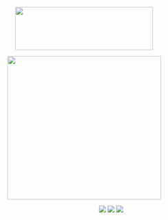 <p align="center">
  <img width="320" height="100" src="https://spotify-github-profile.kittinanx.com/api/view?uid=cc7ruoqolcp0f2nf5f1txlivi&cover_image=true&theme=natemoo-re&show_offline=false&background_color=121212&interchange=false&bar_color_cover=true&bar_color=53b14f)](https://spotify-github-profile.kittinanx.com/api/view?uid=cc7ruoqolcp0f2nf5f1txlivi&redirect=true)">
</p>


<p align="center">
  <img width="357" height="333" src="https://cdn.discordapp.com/attachments/805551315400654889/1361024373707772025/805776372579cf1499c150c14e5346fd-removebg-preview.png?ex=67fd4039&is=67fbeeb9&hm=3f3ae96d7bd452561649d9e78aab37a65a9e3a47883fc55cde32dceb86ed7b07&">
</p>

&emsp; &emsp; &emsp; &emsp; &emsp; &emsp; &emsp; &emsp; &emsp; &emsp; &emsp; &emsp; &emsp; &emsp; &emsp; &emsp; [<img src="https://cdn.discordapp.com/attachments/805551315400654889/1361027393560772798/rentry.png?ex=67fd4309&is=67fbf189&hm=958860a1a5079ecb314cdd4999730a525cb3e92232e81a7ccf32f56b7b8c6fcf&">](https://rentry.co/piltoversviolyn) [<img src="https://cdn.discordapp.com/attachments/805551315400654889/1361030158311624817/straw.png?ex=67fd459c&is=67fbf41c&hm=b0726f402046d4957391441fb3ebf226f44afdb34e49bde88d32d47e244b93db&">](https://scatorccio.straw.page/) [<img src="https://cdn.discordapp.com/attachments/805551315400654889/1361030486444474438/pros.png?ex=67fd45ea&is=67fbf46a&hm=afd13846f2022e2b3051accbd1e85ae68fdd09987dec65ca8a48640a262e71e7&">](https://pronouns.cc/@violyn)
